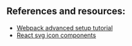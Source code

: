 

## References and resources:

 - [Webpack advanced setup tutorial](https://www.robinwieruch.de/webpack-advanced-setup-tutorial)
 - [React svg icon components](https://www.robinwieruch.de/react-svg-icon-components)